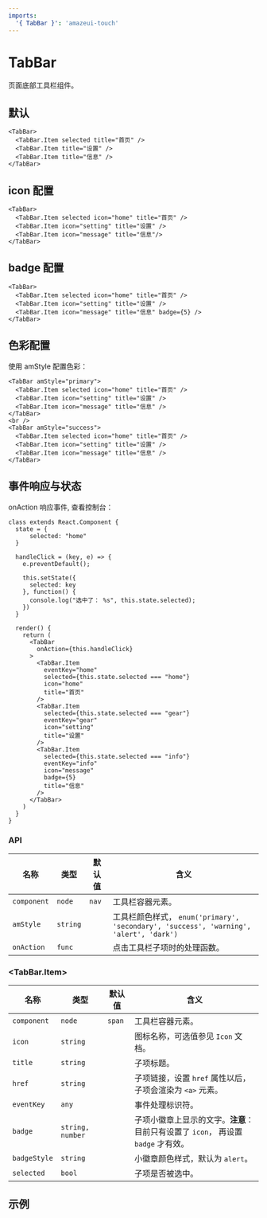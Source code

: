 ```yaml
---
imports:
  '{ TabBar }': 'amazeui-touch'
---
```


# TabBar

页面底部工具栏组件。

## 默认

```demo
<TabBar>
  <TabBar.Item selected title="首页" />
  <TabBar.Item title="设置" />
  <TabBar.Item title="信息" />
</TabBar>
```

## icon 配置

```demo
<TabBar>
  <TabBar.Item selected icon="home" title="首页" />
  <TabBar.Item icon="setting" title="设置" />
  <TabBar.Item icon="message" title="信息"/>
</TabBar>
```

## badge 配置

```demo
<TabBar>
  <TabBar.Item selected icon="home" title="首页" />
  <TabBar.Item icon="setting" title="设置" />
  <TabBar.Item icon="message" title="信息" badge={5} />
</TabBar>
```

## 色彩配置

使用 amStyle 配置色彩：

```demo
<TabBar amStyle="primary">
  <TabBar.Item selected icon="home" title="首页" />
  <TabBar.Item icon="setting" title="设置" />
  <TabBar.Item icon="message" title="信息" />
</TabBar>
<br />
<TabBar amStyle="success">
  <TabBar.Item selected icon="home" title="首页" />
  <TabBar.Item icon="setting" title="设置" />
  <TabBar.Item icon="message" title="信息" />
</TabBar>
```


## 事件响应与状态

onAction 响应事件, 查看控制台：

```demo
class extends React.Component {
  state = {
      selected: "home"
  }

  handleClick = (key, e) => {
    e.preventDefault();

    this.setState({
      selected: key
    }, function() {
      console.log("选中了： %s", this.state.selected);
    })
  }

  render() {
    return (
      <TabBar
        onAction={this.handleClick}
      >
        <TabBar.Item
          eventKey="home"
          selected={this.state.selected === "home"}
          icon="home"
          title="首页"
        />
        <TabBar.Item
          selected={this.state.selected === "gear"}
          eventKey="gear"
          icon="setting"
          title="设置"
        />
        <TabBar.Item
          selected={this.state.selected === "info"}
          eventKey="info"
          icon="message"
          badge={5}
          title="信息"
        />
      </TabBar>
    )
  }
}
```




### API

| 名称                |  类型           | 默认值           | 含义           |
| -------------      | ------------- | --------------- | --------------- |
| `component`        |  `node`       |   `nav`         |  工具栏容器元素。   |
| `amStyle`          |  `string`     |                 | 工具栏颜色样式， `enum('primary', 'secondary', 'success', 'warning', 'alert', 'dark')` |
| `onAction`         |  `func`       |                 | 点击工具栏子项时的处理函数。 |


### &lt;TabBar.Item&gt;

| 名称                |  类型           | 默认值           | 含义           |
| -------------      | ------------- | --------------- | --------------- |
| `component`        | `node`        |   `span`        |   工具栏容器元素。 |
|  `icon`            | `string`      |                 |  图标名称，可选值参见 `Icon` 文档。 |
| `title`            | `string`      |                 |  子项标题。 |
| `href`             | `string`      |                 | 子项链接，设置 `href` 属性以后，子项会渲染为 `<a>` 元素。|
| `eventKey`         |  `any`        |                 | 事件处理标识符。   |
| `badge`            |  `string, number`  |            | 子项小徽章上显示的文字。**注意**：目前只有设置了 `icon`， 再设置 `badge` 才有效。 |
| `badgeStyle`      | `string`       |                 | 小徽章颜色样式，默认为 `alert`。 |
| `selected`        | `bool`         |                 | 子项是否被选中。                |


## 示例
